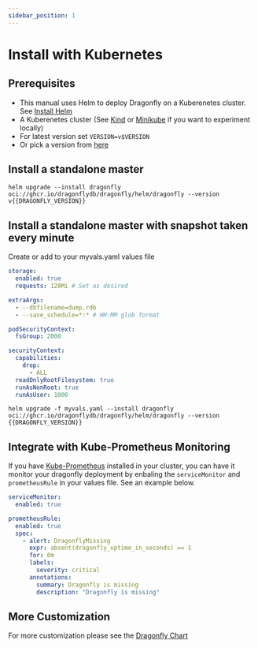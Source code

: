 ```yaml
---
sidebar_position: 1
---
```


# Install with Kubernetes

## Prerequisites

- This manual uses Helm to deploy Dragonfly on a Kuberenetes cluster. See [Install Helm](https://helm.sh/docs/intro/install/)
- A Kuberenetes cluster (See [Kind](https://kind.sigs.k8s.io/docs/user/quick-start/) or [Minikube](https://minikube.sigs.k8s.io/docs/start/) if you want to experiment locally)
- For latest version set `VERSION=v$VERSION`
- Or pick a version from [here](https://github.com/dragonflydb/dragonfly/pkgs/container/dragonfly%2Fhelm%2Fdragonfly)

## Install a standalone master

`helm upgrade --install dragonfly oci://ghcr.io/dragonflydb/dragonfly/helm/dragonfly --version v{{DRAGONFLY_VERSION}}`

## Install a standalone master with snapshot taken every minute

Create or add to your myvals.yaml values file

```yml "
storage:
  enabled: true
  requests: 128Mi # Set as desired

extraArgs:
  - --dbfilename=dump.rdb
  - --save_schedule=*:* # HH:MM glob format

podSecurityContext:
  fsGroup: 2000

securityContext:
  capabilities:
    drop:
      - ALL
  readOnlyRootFilesystem: true
  runAsNonRoot: true
  runAsUser: 1000
```

`helm upgrade -f myvals.yaml --install dragonfly oci://ghcr.io/dragonflydb/dragonfly/helm/dragonfly --version {{DRAGONFLY_VERSION}}`

## Integrate with Kube-Prometheus Monitoring

If you have [Kube-Prometheus](https://github.com/prometheus-operator/kube-prometheus) installed in your cluster, you can have it monitor your dragonfly deployment by enbaling the `serviceMonitor` and `prometheusRule` in your values file. See an example below.

```yml "
serviceMonitor:
  enabled: true

prometheusRule:
  enabled: true
  spec:
    - alert: DragonflyMissing
      expr: absent(dragonfly_uptime_in_seconds) == 1
      for: 0m
      labels:
        severity: critical
      annotations:
        summary: Dragonfly is missing
        description: "Dragonfly is missing"
```

## More Customization

For more customization please see the [Dragonfly Chart](https://github.com/dragonflydb/dragonfly/tree/main/contrib/charts/dragonfly)
